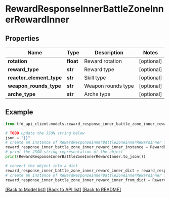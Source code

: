 # RewardResponseInnerBattleZoneInnerRewardInner


## Properties

Name | Type | Description | Notes
------------ | ------------- | ------------- | -------------
**rotation** | **float** | Reward rotation | [optional] 
**reward_type** | **str** | Reward type | [optional] 
**reactor_element_type** | **str** | Skill type | [optional] 
**weapon_rounds_type** | **str** | Weapon rounds type | [optional] 
**arche_type** | **str** | Arche type | [optional] 

## Example

```python
from tfd_api_client.models.reward_response_inner_battle_zone_inner_reward_inner import RewardResponseInnerBattleZoneInnerRewardInner

# TODO update the JSON string below
json = "{}"
# create an instance of RewardResponseInnerBattleZoneInnerRewardInner from a JSON string
reward_response_inner_battle_zone_inner_reward_inner_instance = RewardResponseInnerBattleZoneInnerRewardInner.from_json(json)
# print the JSON string representation of the object
print(RewardResponseInnerBattleZoneInnerRewardInner.to_json())

# convert the object into a dict
reward_response_inner_battle_zone_inner_reward_inner_dict = reward_response_inner_battle_zone_inner_reward_inner_instance.to_dict()
# create an instance of RewardResponseInnerBattleZoneInnerRewardInner from a dict
reward_response_inner_battle_zone_inner_reward_inner_from_dict = RewardResponseInnerBattleZoneInnerRewardInner.from_dict(reward_response_inner_battle_zone_inner_reward_inner_dict)
```
[[Back to Model list]](../README.md#documentation-for-models) [[Back to API list]](../README.md#documentation-for-api-endpoints) [[Back to README]](../README.md)



